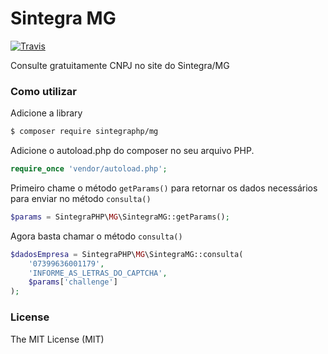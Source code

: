 # Sintegra MG

[![Travis](https://travis-ci.org/SintegraPHP/MG.svg?branch=1.0)](https://travis-ci.org/SintegraPHP/MG)

Consulte gratuitamente CNPJ no site do Sintegra/MG

### Como utilizar

Adicione a library

```sh
$ composer require sintegraphp/mg
```

Adicione o autoload.php do composer no seu arquivo PHP.

```php
require_once 'vendor/autoload.php';  
```

Primeiro chame o método `getParams()` para retornar os dados necessários para enviar no método `consulta()` 

```php
$params = SintegraPHP\MG\SintegraMG::getParams();
```

Agora basta chamar o método `consulta()`

```php
$dadosEmpresa = SintegraPHP\MG\SintegraMG::consulta(
    '07399636001179',
    'INFORME_AS_LETRAS_DO_CAPTCHA',
    $params['challenge']
);
```

### License

The MIT License (MIT)
